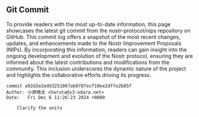 ## Git Commit
To provide readers with the most up-to-date information, this page showcases the latest git commit from the nostr-protocol/nips repository on GitHub. This commit log offers a snapshot of the most recent changes, updates, and enhancements made to the Nostr Improvement Proposals (NIPs). By incorporating this information, readers can gain insight into the ongoing development and evolution of the Nostr protocol, ensuring they are informed about the latest contributions and modifications from the community. This inclusion underscores the dynamic nature of the project and highlights the collaborative efforts driving its progress.

```shell
commit a92d2e2edd3251067ab8787ecf10ee2dffe2b85f
Author: 小原晴太 <haruta@s3-odara.net>
Date:   Fri Dec 6 11:26:23 2024 +0000

    Clarify the units
```
